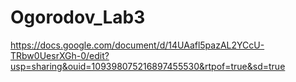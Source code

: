 # Ogorodov_Lab3
https://docs.google.com/document/d/14UAafl5pazAL2YCcU-TRbw0UesrXGh-0/edit?usp=sharing&ouid=109398075216897455530&rtpof=true&sd=true
